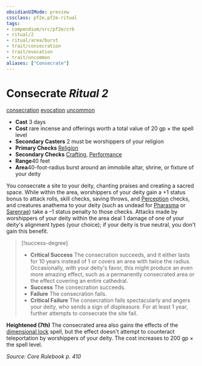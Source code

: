 ```yaml
---
obsidianUIMode: preview
cssclass: pf2e,pf2e-ritual
tags:
- compendium/src/pf2e/crb
- ritual/2
- ritual/area/burst
- trait/consecration
- trait/evocation
- trait/uncommon
aliases: ["Consecrate"]
---
```

# Consecrate *Ritual 2*  
[consecration](../../../Rules/traits/consecration.md)  [evocation](../../../Rules/traits/evocation.md)  [uncommon](../../../Rules/traits/uncommon.md)  

- **Cast** 3 days
- **Cost** rare incense and offerings worth a total value of 20 gp × the spell level
- **Secondary Casters** 2 must be worshippers of your religion
- **Primary Checks** [Religion](../../skills.md#Religion)
- **Secondary Checks** [Crafting](../../skills.md#Crafting), [Performance](../../skills.md#Performance)
- **Range**40 feet
- **Area**40-foot-radius burst around an immobile altar, shrine, or fixture of your deity

You consecrate a site to your deity, chanting praises and creating a sacred space. While within the area, worshippers of your deity gain a +1 status bonus to attack rolls, skill checks, saving throws, and [Perception](../../skills.md#Perception) checks, and creatures anathema to your deity (such as undead for [Pharasma](../../setting/deities/pharasma.md) or [Sarenrae](../../setting/deities/sarenrae.md)) take a –1 status penalty to those checks. Attacks made by worshippers of your deity within the area deal 1 damage of one of your deity's alignment types (your choice); if your deity is true neutral, you don't gain this benefit.

> [!success-degree] 
> - **Critical Success** The consecration succeeds, and it either lasts for 10 years instead of 1 or covers an area with twice the radius. Occasionally, with your deity's favor, this might produce an even more amazing effect, such as a permanently consecrated area or the effect covering an entire cathedral.
> - **Success** The consecration succeeds.
> - **Failure** The consecration fails.
> - **Critical Failure** The consecration fails spectacularly and angers your deity, who sends a sign of displeasure. For at least 1 year, further attempts to consecrate the site fail.

**Heightened (7th)** The consecrated area also gains the effects of the [dimensional lock](../dimensional-lock.md) spell, but the effect doesn't attempt to counteract teleportation by worshippers of your deity. The cost increases to 200 gp × the spell level.

*Source: Core Rulebook p. 410*